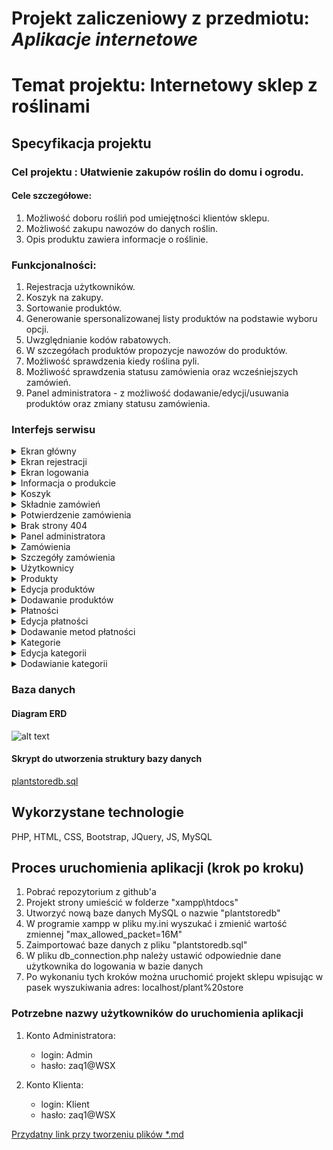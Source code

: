 # Projekt zaliczeniowy z przedmiotu: _**Aplikacje internetowe**_

# Temat projektu: Internetowy sklep z roślinami
## Specyfikacja projektu
### Cel projektu : Ułatwienie zakupów roślin do domu i ogrodu.
#### Cele szczegółowe:
   1. Możliwość doboru rośliń pod umiejętności klientów sklepu.
   2. Możliwość zakupu nawozów do danych roślin.
   3. Opis produktu zawiera informacje o roślinie.
###  Funkcjonalności:
   1. Rejestracja użytkowników.
   2. Koszyk na zakupy.
   3. Sortowanie produktów.
   4. Generowanie spersonalizowanej listy produktów na podstawie wyboru opcji.
   5. Uwzględnianie kodów rabatowych.
   6. W szczegółach produktów propozycje nawozów do produktów.
   7. Możliwość sprawdzenia kiedy roślina pyli.
   8. Możliwość sprawdzenia statusu zamówienia oraz wcześniejszych zamówień.
   9. Panel administratora - z możliwość dodawanie/edycji/usuwania produktów oraz zmiany statusu zamówienia.
### Interfejs serwisu

   <details>
       <summary>Ekran główny </summary>
	
![home](https://github.com/SebaPL21/Plant_Store/blob/main/images/home1.JPG)

   </details>
	<details>
       <summary>Ekran rejestracji</summary>
<img src="images/register.JPG">

   </details>
   <details>
       <summary>Ekran logowania</summary>
<img src="images/login.JPG">

   </details>
   <details>
       <summary>Informacja o produkcie</summary>
<img src="images/product_detail.JPG">

   </details>
   <details>
       <summary>Koszyk</summary>
<img src="images/cart.JPG">

   </details>
      <details>
       <summary>Składnie zamówień</summary>
<img src="images/order.JPG">

   </details>
   <details>
       <summary>Potwierdzenie zamówienia</summary>
<img src="images/order_confirmation.JPG">

   </details>
      <details>
       <summary>Brak strony 404</summary>
<img src="images/not_found.JPG">

   </details>
       <details>
       <summary>Panel administratora </summary>
<img src="images/admin_panel.jpg">
   </details>
       <details>
       <summary>Zamówienia </summary>
<img src="images/order_admin.jpg">

   </details>
          <details>
       <summary>Szczegóły zamówienia </summary>
<img src="images/order_details_admin.jpg">
<img src="images/order_details_cd_admin.jpg">
   </details>
   
   <details>
       <summary>Użytkownicy </summary>
<img src="images/users_admin.jpg">

   </details>
      <details>
       <summary>Produkty </summary>
<img src="images/products_admin.jpg">

   </details>
         <details>
       <summary>Edycja produktów </summary>
<img src="images/products_edit_admin.jpg">

   </details>
            <details>
       <summary>Dodawanie produktów </summary>
<img src="images/products_add_admin.jpg">

   </details>
          <details>
       <summary>Płatności </summary>
<img src="images/payments_admin.jpg">

   </details>
         <details>
       <summary>Edycja płatności </summary>
<img src="images/payments_edit_admin.jpg">

   </details>
            <details>
       <summary>Dodawanie metod płatności </summary>
<img src="images/payments_add_admin.jpg">

   </details>
     <details>
       <summary>Kategorie </summary>
<img src="images/categories_admin.jpg">

   </details>
      <details>
       <summary>Edycja kategorii </summary>
<img src="images/categories_edit_admin.jpg">

   </details>
   <details>
       <summary>Dodawianie kategorii </summary>
<img src="images/categories_add_admin.jpg">

   </details>
   
### Baza danych
####	Diagram ERD
![alt text][logo]

[logo]: https://github.com/UR-INF/20-21-ai-projekt-lab3-p-saja-m-mocha-s-plaza/blob/main/DiagramERD.jpeg "DiagramERD"

####	Skrypt do utworzenia struktury bazy danych
[plantstoredb.sql](https://github.com/UR-INF/20-21-ai-projekt-lab3-p-saja-m-mocha-s-plaza/blob/main/plantstoredb.sql)
## Wykorzystane technologie

PHP, HTML, CSS, Bootstrap, JQuery, JS, MySQL

## Proces uruchomienia aplikacji (krok po kroku)

1. Pobrać repozytorium z github'a
2. Projekt strony umieścić w folderze "xampp\htdocs"
3. Utworzyć nową baze danych MySQL o nazwie "plantstoredb"
4. W programie xampp w pliku my.ini wyszukać i zmienić wartość zmiennej "max_allowed_packet=16M"
5. Zaimportować baze danych z pliku "plantstoredb.sql"
6. W pliku db_connection.php należy ustawić odpowiednie dane użytkownika do logowania w bazie danych
7. Po wykonaniu tych kroków można uruchomić projekt sklepu wpisując w pasek wyszukiwania adres: localhost/plant%20store

### Potrzebne nazwy użytkowników do uruchomienia aplikacji

1. Konto Administratora:
	* login: Admin
	* hasło: zaq1@WSX 
	
2. Konto Klienta:
	* login: Klient
	* hasło: zaq1@WSX 



[Przydatny link przy tworzeniu plików *.md ](https://github.com/adam-p/markdown-here/wiki/Markdown-Cheatsheet)

[logo]: https://gallery.dpcdn.pl/imgc/UGC/34567/g_-_960x640_-_s_x20131110194052_0.jpg "Strona główna"
